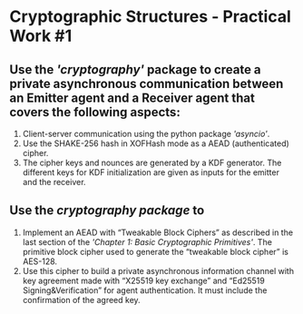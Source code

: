 # Cryptographic Structures - Practical Work #1

## Use the *'cryptography'* package to create a private asynchronous communication between an Emitter agent and a Receiver agent that covers the following aspects:
1. Client-server communication using the python package *'asyncio'*.
2. Use the SHAKE-256 hash in XOFHash mode as a AEAD (authenticated) cipher.
3. The cipher keys and nounces are generated by a KDF generator. The different keys for KDF initialization are given as inputs for the emitter and the receiver.
   
## Use the *cryptography package* to
1. Implement an AEAD with “Tweakable Block Ciphers” as described in the last section of the *'Chapter 1: Basic Cryptographic Primitives'*. The primitive block cipher used to generate the “tweakable block cipher” is AES-128.
2. Use this cipher to build a private asynchronous information channel with key agreement made with “X25519 key exchange” and “Ed25519 Signing&Verification” for agent authentication. It must include the confirmation of the agreed key.

